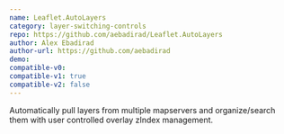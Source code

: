 ```yaml
---
name: Leaflet.AutoLayers
category: layer-switching-controls
repo: https://github.com/aebadirad/Leaflet.AutoLayers
author: Alex Ebadirad
author-url: https://github.com/aebadirad
demo: 
compatible-v0:
compatible-v1: true
compatible-v2: false
---
```


Automatically pull layers from multiple mapservers and organize/search them with user controlled overlay zIndex management.
